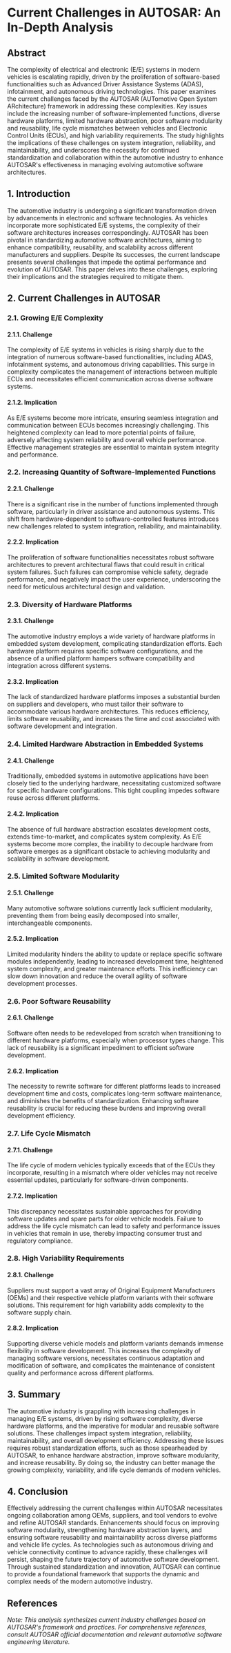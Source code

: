 # Current Challenges in AUTOSAR: An In-Depth Analysis

## Abstract
The complexity of electrical and electronic (E/E) systems in modern vehicles is escalating rapidly, driven by the proliferation of software-based functionalities such as Advanced Driver Assistance Systems (ADAS), infotainment, and autonomous driving technologies. This paper examines the current challenges faced by the AUTOSAR (AUTomotive Open System ARchitecture) framework in addressing these complexities. Key issues include the increasing number of software-implemented functions, diverse hardware platforms, limited hardware abstraction, poor software modularity and reusability, life cycle mismatches between vehicles and Electronic Control Units (ECUs), and high variability requirements. The study highlights the implications of these challenges on system integration, reliability, and maintainability, and underscores the necessity for continued standardization and collaboration within the automotive industry to enhance AUTOSAR's effectiveness in managing evolving automotive software architectures.

## 1. Introduction
The automotive industry is undergoing a significant transformation driven by advancements in electronic and software technologies. As vehicles incorporate more sophisticated E/E systems, the complexity of their software architectures increases correspondingly. AUTOSAR has been pivotal in standardizing automotive software architectures, aiming to enhance compatibility, reusability, and scalability across different manufacturers and suppliers. Despite its successes, the current landscape presents several challenges that impede the optimal performance and evolution of AUTOSAR. This paper delves into these challenges, exploring their implications and the strategies required to mitigate them.

## 2. Current Challenges in AUTOSAR

### 2.1. Growing E/E Complexity
#### 2.1.1. Challenge
The complexity of E/E systems in vehicles is rising sharply due to the integration of numerous software-based functionalities, including ADAS, infotainment systems, and autonomous driving capabilities. This surge in complexity complicates the management of interactions between multiple ECUs and necessitates efficient communication across diverse software systems.

#### 2.1.2. Implication
As E/E systems become more intricate, ensuring seamless integration and communication between ECUs becomes increasingly challenging. This heightened complexity can lead to more potential points of failure, adversely affecting system reliability and overall vehicle performance. Effective management strategies are essential to maintain system integrity and performance.

### 2.2. Increasing Quantity of Software-Implemented Functions
#### 2.2.1. Challenge
There is a significant rise in the number of functions implemented through software, particularly in driver assistance and autonomous systems. This shift from hardware-dependent to software-controlled features introduces new challenges related to system integration, reliability, and maintainability.

#### 2.2.2. Implication
The proliferation of software functionalities necessitates robust software architectures to prevent architectural flaws that could result in critical system failures. Such failures can compromise vehicle safety, degrade performance, and negatively impact the user experience, underscoring the need for meticulous architectural design and validation.

### 2.3. Diversity of Hardware Platforms
#### 2.3.1. Challenge
The automotive industry employs a wide variety of hardware platforms in embedded system development, complicating standardization efforts. Each hardware platform requires specific software configurations, and the absence of a unified platform hampers software compatibility and integration across different systems.

#### 2.3.2. Implication
The lack of standardized hardware platforms imposes a substantial burden on suppliers and developers, who must tailor their software to accommodate various hardware architectures. This reduces efficiency, limits software reusability, and increases the time and cost associated with software development and integration.

### 2.4. Limited Hardware Abstraction in Embedded Systems
#### 2.4.1. Challenge
Traditionally, embedded systems in automotive applications have been closely tied to the underlying hardware, necessitating customized software for specific hardware configurations. This tight coupling impedes software reuse across different platforms.

#### 2.4.2. Implication
The absence of full hardware abstraction escalates development costs, extends time-to-market, and complicates system complexity. As E/E systems become more complex, the inability to decouple hardware from software emerges as a significant obstacle to achieving modularity and scalability in software development.

### 2.5. Limited Software Modularity
#### 2.5.1. Challenge
Many automotive software solutions currently lack sufficient modularity, preventing them from being easily decomposed into smaller, interchangeable components.

#### 2.5.2. Implication
Limited modularity hinders the ability to update or replace specific software modules independently, leading to increased development time, heightened system complexity, and greater maintenance efforts. This inefficiency can slow down innovation and reduce the overall agility of software development processes.

### 2.6. Poor Software Reusability
#### 2.6.1. Challenge
Software often needs to be redeveloped from scratch when transitioning to different hardware platforms, especially when processor types change. This lack of reusability is a significant impediment to efficient software development.

#### 2.6.2. Implication
The necessity to rewrite software for different platforms leads to increased development time and costs, complicates long-term software maintenance, and diminishes the benefits of standardization. Enhancing software reusability is crucial for reducing these burdens and improving overall development efficiency.

### 2.7. Life Cycle Mismatch
#### 2.7.1. Challenge
The life cycle of modern vehicles typically exceeds that of the ECUs they incorporate, resulting in a mismatch where older vehicles may not receive essential updates, particularly for software-driven components.

#### 2.7.2. Implication
This discrepancy necessitates sustainable approaches for providing software updates and spare parts for older vehicle models. Failure to address the life cycle mismatch can lead to safety and performance issues in vehicles that remain in use, thereby impacting consumer trust and regulatory compliance.

### 2.8. High Variability Requirements
#### 2.8.1. Challenge
Suppliers must support a vast array of Original Equipment Manufacturers (OEMs) and their respective vehicle platform variants with their software solutions. This requirement for high variability adds complexity to the software supply chain.

#### 2.8.2. Implication
Supporting diverse vehicle models and platform variants demands immense flexibility in software development. This increases the complexity of managing software versions, necessitates continuous adaptation and modification of software, and complicates the maintenance of consistent quality and performance across different platforms.

## 3. Summary
The automotive industry is grappling with increasing challenges in managing E/E systems, driven by rising software complexity, diverse hardware platforms, and the imperative for modular and reusable software solutions. These challenges impact system integration, reliability, maintainability, and overall development efficiency. Addressing these issues requires robust standardization efforts, such as those spearheaded by AUTOSAR, to enhance hardware abstraction, improve software modularity, and increase reusability. By doing so, the industry can better manage the growing complexity, variability, and life cycle demands of modern vehicles.

## 4. Conclusion
Effectively addressing the current challenges within AUTOSAR necessitates ongoing collaboration among OEMs, suppliers, and tool vendors to evolve and refine AUTOSAR standards. Enhancements should focus on improving software modularity, strengthening hardware abstraction layers, and ensuring software reusability and maintainability across diverse platforms and vehicle life cycles. As technologies such as autonomous driving and vehicle connectivity continue to advance rapidly, these challenges will persist, shaping the future trajectory of automotive software development. Through sustained standardization and innovation, AUTOSAR can continue to provide a foundational framework that supports the dynamic and complex needs of the modern automotive industry.

## References
*Note: This analysis synthesizes current industry challenges based on AUTOSAR's framework and practices. For comprehensive references, consult AUTOSAR official documentation and relevant automotive software engineering literature.*